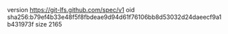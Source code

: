 version https://git-lfs.github.com/spec/v1
oid sha256:b79ef4b33e48f5f8fbdeae9d94d61f76106bb8d53032d24daeecf9a1b431973f
size 2165
